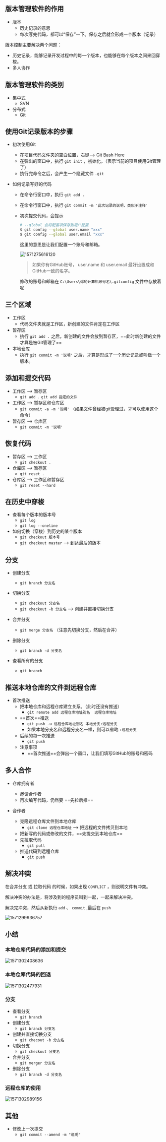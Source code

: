 ## 版本管理软件的作用

- 版本
    - 历史记录的意思
    - 每次写完代码，都可以“保存”一下。保存之后就会形成一个版本（记录）

版本控制主要解决两个问题：

- 历史记录，能够记录开发过程中的每一个版本，也能够在每个版本之间来回穿梭。
- 多人协作

## 版本管理软件的类别

- 集中式
    - SVN
- 分布式
    - Git

## 使用Git记录版本的步骤

- 初次使用Git
    - 在项目代码文件夹的空白位置，右键--> Git Bash Here
    - 在弹出的窗口中，执行 `git init` ，初始化。（表示当前的项目使用Git管理了）
    - 执行完命令之后，会产生一个隐藏文件 `.git`

- 如何记录写好的代码

    - 在命令行窗口中，执行 `git add .`
    - 在命令行窗口中，执行 `git commit -m '此次记录的说明，类似于注释'`

    - 初次提交代码，会提示

        ```bash
        # --global 会将配置项保存到用户配置
        $ git config --global user.name "xxx"
        $ git config --global user.email "xxx"
        ```

        这里的意思是让我们配置一个账号和邮箱。

        ![1571275616120](Git课堂笔记.assets/1571275616120.png)

        > 如果你有GitHub账号， user.name 和 user.email 最好设置成和GitHub一致的名字。

        修改的账号和邮箱在 `C:\Users\你的计算机账号名\.gitconfig` 文件中存放着呢

## 三个区域

- 工作区
    - 代码文件夹就是工作区，新创建的文件肯定在工作区
- 暂存区
    - 执行 `git add .` 之后，新创建的文件会放到暂存区，==此时新创建的文件才算是被Git管理了==
- 本地仓库
    - 执行 `git commit -m '说明'` 之后，才算是形成了一个历史记录或叫做一个版本。

## 添加和提交代码

- 工作区 --> 暂存区
    - `git add .`    `git add 指定的文件`
- 工作区 --> 暂存区和仓库区
    - `git commit -a -m '说明'`  （如果文件曾经被git管理过，才可以使用这个命令）
- 暂存区 --> 仓库区
    - `git commit -m '说明'`

## 恢复代码

- 暂存区 --> 工作区
    - `git checkout .`
- 仓库区 --> 暂存区
    - `git reset .`
- 仓库区 --> 工作区和暂存区
    -  `git reset --hard`

## 在历史中穿梭

- 查看每个版本的版本号
    - `git log`
    - `git log --oneline`
- 如何切换（穿梭）到历史的某个版本
    - `git checkout 版本号`
    - `git checkout master` --> 到达最后的版本

## 分支

- 创建分支
    - `git branch 分支名`
- 切换分支
    - `git checkout 分支名`
    - `git checkout -b 分支名` --> 创建并直接切换分支
- 合并分支
    - `git merge 分支名` （注意先切换分支，然后在合并）
- 删除分支
    -  `git branch -d 分支名`

- 查看所有的分支
    - `git branch`



## 推送本地仓库的文件到远程仓库

- 首次推送
    - 把本地仓库和远程仓库建立关系。（此时还没有推送）
        - `git remote add 远程仓库地址别名  远程仓库地址`
    - ==首次==推送
        - `git push -u 远程仓库地址别名 本地分支:远程分支`
        - 如果本地分支名和远程分支名一样，则可以省略 `:远程分支`
    - 后续的每一次推送
        - `git push`
    - 注意事项
        - ==首次推送==会弹出一个窗口，让我们填写GitHub的账号和密码

## 多人合作

- 仓库拥有者
    - 邀请合作者
    - 再次编写代码，仍然要 ==先拉后推==

- 合作者
    - 克隆远程仓库文件到本地仓库
        - `git clone 远程仓库地址` --> 把远程的文件拷贝到本地
    - 把新写的代码或修改的文件，==先提交到本地仓库==
    - 先拉取代码 
        - `git pull`
    - 推送代码到远程仓库
        - `git push`

## 解决冲突

在合并分支 或 拉取代码 的时候，如果出现 `CONFLICT` ，则说明文件有冲突。

解决冲突的办法是，将涉及到的程序员叫到一起，一起来解决冲突。

解决完冲突，然后从新执行 `add` 、 `commit` ,最后在 `push`

![1571299936757](Git课堂笔记.assets/1571299936757.png)

## 小结

### 本地仓库代码的添加和提交

![1571302408636](Git课堂笔记.assets/1571302408636.png)

### 本地仓库代码的回退

![1571302477931](Git课堂笔记.assets/1571302477931.png)

### 分支

- 查看分支
    - `git branch`
- 创建分支
    - `git branch 分支名`
- 创建并直接切换分支
    - `git checout -b 分支名`
- 切换分支
    - `git checkout 分支名`
- 合并分支
    - `git merger 分支名`
- 删除分支
    - `git branch -d 分支名`

### 远程仓库的使用

![1571302989156](Git课堂笔记.assets/1571302989156.png)

## 其他

- 修改上一次提交
  - `git commit --amend -m "说明"`